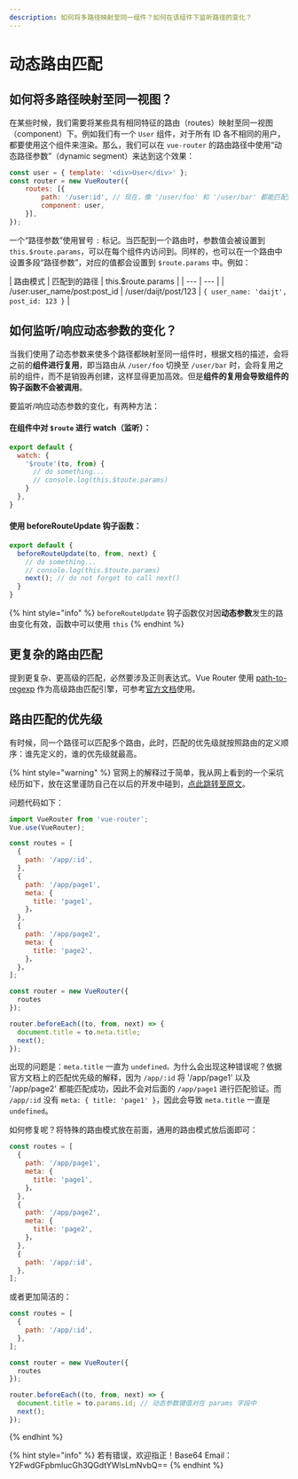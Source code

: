 ```yaml
---
description: 如何将多路径映射至同一组件？如何在该组件下监听路径的变化？
---
```


# 动态路由匹配

## 如何将多路径映射至同一视图？

在某些时候，我们需要将某些具有相同特征的路由（routes）映射至同一视图（component）下。例如我们有一个 `User` 组件，对于所有 ID 各不相同的用户，都要使用这个组件来渲染。那么，我们可以在 `vue-router` 的路由路径中使用“动态路径参数”（dynamic segment）来达到这个效果：

```javascript
const user = { template: '<div>User</div>' };
const router = new VueRouter({
    routes: [{
        path: '/user:id', // 现在，像 '/user/foo' 和 '/user/bar' 都能匹配到，会使用同一个 user 组件渲染
        component: user,
    }],
});
```

一个“路径参数”使用冒号 `:` 标记。当匹配到一个路由时，参数值会被设置到 `this.$route.params`，可以在每个组件内访问到。同样的，也可以在一个路由中设置多段“路径参数”，对应的值都会设置到 `$route.params` 中。例如：

| 路由模式 | 匹配到的路径 | this.$route.params |
| --- | --- |
| /user:user\_name/post:post\_id | /user/daijt/post/123 | `{ user_name: 'daijt', post_id: 123 }` |

## 如何监听/响应动态参数的变化？

当我们使用了动态参数来使多个路径都映射至同一组件时，根据文档的描述，会将之前的**组件进行复用**，即当路由从 `/user/foo` 切换至 `/user/bar` 时，会将复用之前的组件，而不是销毁再创建，这样显得更加高效。但是**组件的复用会导致组件的钩子函数不会被调用**。

要监听/响应动态参数的变化，有两种方法：

#### 在组件中对 `$route` 进行 watch（监听）：

```javascript
export default {
  watch: {
    '$route'(to, from) {
      // do something...
      // console.log(this.$toute.params)
    }
  },
}
```

#### 使用 beforeRouteUpdate 钩子函数：

```javascript
export default {
  beforeRouteUpdate(to, from, next) {
    // do something...
    // console.log(this.$toute.params)
    next(); // do not forget to call next()
  }
}
```

{% hint style="info" %}
`beforeRouteUpdate` 钩子函数仅对因**动态参数**发生的路由变化有效，函数中可以使用 `this`
{% endhint %}

## 更复杂的路由匹配

提到更复杂、更高级的匹配，必然要涉及正则表达式。Vue Router 使用 [path-to-regexp](https://github.com/pillarjs/path-to-regexp) 作为高级路由匹配引擎，可参考[官方文档](https://github.com/pillarjs/path-to-regexp#parameters)使用。

## 路由匹配的优先级

有时候，同一个路径可以匹配多个路由，此时，匹配的优先级就按照路由的定义顺序：谁先定义的，谁的优先级就最高。

{% hint style="warning" %}
官网上的解释过于简单，我从网上看到的一个采坑经历如下，放在这里谨防自己在以后的开发中碰到，[点此跳转至原文](http://zongzi531.com/2017/06/26/%E5%85%B3%E4%BA%8Evuerouter%E8%B7%AF%E7%94%B1%E5%8C%B9%E9%85%8D%E7%9A%84%E8%B8%A9%E5%9D%91%E4%BA%8B%E4%BB%B6/)。

问题代码如下：

```javascript
import VueRouter from 'vue-router';
Vue.use(VueRouter);

const routes = [
  {
    path: '/app/:id',
  },
  {
    path: '/app/page1',
    meta: {
      title: 'page1',
    }，
  },
  {
    path: '/app/page2',
    meta: {
      title: 'page2',
    }，
  }，
];

const router = new VueRouter({
  routes
});

router.beforeEach((to, from, next) => {
  document.title = to.meta.title;
  next();
});
```

出现的问题是：`meta.title` 一直为 `undefined。`为什么会出现这种错误呢？依据官方文档上的匹配优先级的解释，因为 `/app/:id` 将 '/app/page1' 以及 '/app/page2' 都能匹配成功，因此不会对后面的 `/app/page1` 进行匹配验证。而 `/app/:id` 没有 `meta: { title: 'page1' }`，因此会导致 `meta.title` 一直是 `undefined`。

如何修复呢？将特殊的路由模式放在前面，通用的路由模式放后面即可：

```javascript
const routes = [
  {
    path: '/app/page1',
    meta: {
      title: 'page1',
    }，
  },
  {
    path: '/app/page2',
    meta: {
      title: 'page2',
    }，
  },
  {
    path: '/app/:id',
  },
];
```

或者更加简洁的：

```javascript
const routes = [
  {
    path: '/app/:id',
  },
];

const router = new VueRouter({
  routes
});

router.beforeEach((to, from, next) => {
  document.title = to.params.id; // 动态参数键值对在 params 字段中
  next();
});
```
{% endhint %}

{% hint style="info" %}
若有错误，欢迎指正！Base64 Email：Y2FwdGFpbmlucGh3QGdtYWlsLmNvbQ==
{% endhint %}



